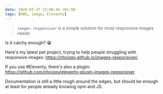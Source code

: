 ```yaml
---
date: 2020-03-27 22:08:44 +01:00
tags: [RWD, image, Eleventy]
---
```


> `images-responsiver` is a simple solution for most responsive images needs

Is it catchy enough? 😁

Here's my latest pet project, trying to help people struggling with responsive images: https://nhoizey.github.io/images-responsiver/

If you use #Eleventy, there's also a plugin: https://github.com/nhoizey/eleventy-plugin-images-responsiver

Documentation is still a little rough around the edges, but should be enough at least for people already knowing npm and JS.
